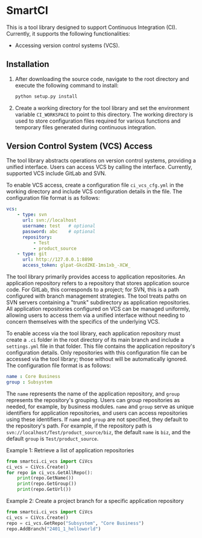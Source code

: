 
# SmartCI

This is a tool library designed to support Continuous Integration (CI). Currently, it supports the following functionalities:

- Accessing version control systems (VCS).

## Installation

1. After downloading the source code, navigate to the root directory and execute the following command to install:

    ```bash
    python setup.py install
    ```

2. Create a working directory for the tool library and set the environment variable `CI_WORKSPACE` to point to this directory. The working directory is used to store configuration files required for various functions and temporary files generated during continuous integration.

## Version Control System (VCS) Access

The tool library abstracts operations on version control systems, providing a unified interface. Users can access VCS by calling the interface. Currently, supported VCS include GitLab and SVN.

To enable VCS access, create a configuration file `ci_vcs_cfg.yml` in the working directory and include VCS configuration details in the file. The configuration file format is as follows:

```yml
vcs:
    - type: svn
      url: svn://localhost
      username: test   # optional
      password: abc    # optional
      repository:
          - Test
          - product_source
    - type: git
      url: http://127.0.0.1:8890
      access_token: glpat-GkcdZKE-1ms1xb_-XCW_
```

The tool library primarily provides access to application repositories. An application repository refers to a repository that stores application source code. For GitLab, this corresponds to a project; for SVN, this is a path configured with branch management strategies. The tool treats paths on SVN servers containing a "trunk" subdirectory as application repositories. All application repositories configured on VCS can be managed uniformly, allowing users to access them via a unified interface without needing to concern themselves with the specifics of the underlying VCS.

To enable access via the tool library, each application repository must create a `.ci` folder in the root directory of its main branch and include a `settings.yml` file in that folder. This file contains the application repository's configuration details. Only repositories with this configuration file can be accessed via the tool library; those without will be automatically ignored. The configuration file format is as follows:

```yml
name : Core Business
group : Subsystem
```

The `name` represents the name of the application repository, and `group` represents the repository's grouping. Users can group repositories as needed, for example, by business modules. `name` and `group` serve as unique identifiers for application repositories, and users can access repositories using these identifiers. If `name` and `group` are not specified, they default to the repository's path. For example, if the repository path is `svn://localhost/Test/product_source/biz`, the default `name` is `biz`, and the default `group` is `Test/product_source`.

Example 1: Retrieve a list of application repositories

```python
from smartci.ci_vcs import CiVcs
ci_vcs = CiVcs.Create()
for repo in ci_vcs.GetAllRepo():
    print(repo.GetName())
    print(repo.GetGroup())
    print(repo.GetUrl())
```

Example 2: Create a project branch for a specific application repository

```python
from smartci.ci_vcs import CiVcs
ci_vcs = CiVcs.Create()
repo = ci_vcs.GetRepo("Subsystem", "Core Business")
repo.AddBranch("2401_1_helloworld")
```
